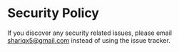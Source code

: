 # Security Policy

If you discover any security related issues, please email shariqx5@gmail.com instead of using the issue tracker.
